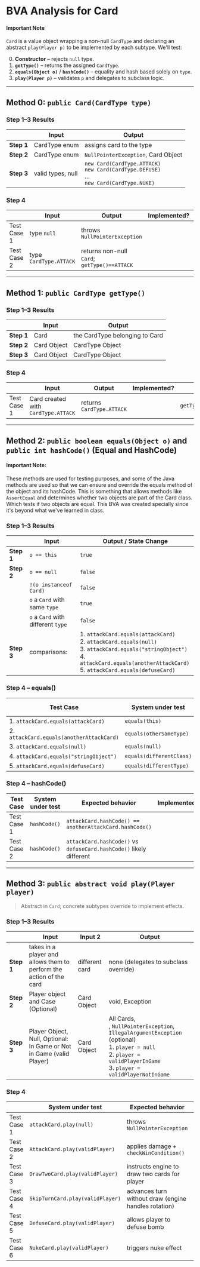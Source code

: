 # BVA Analysis for **Card**

#### Important Note

`Card` is a value object wrapping a non-null `CardType` and declaring an abstract `play(Player p)` to be implemented by each subtype. We'll test:

0. **Constructor** – rejects `null` type.
1. **`getType()`** – returns the assigned `CardType`.
2. **`equals(Object o)`** / **`hashCode()`** – equality and hash based solely on `type`.
3. **`play(Player p)`** – validates `p` and delegates to subclass logic.

---

## Method 0: ```public Card(CardType type)```

### Step 1–3 Results

|            | Input                | Output                                                                                             |
| ---------- | -------------------- | -------------------------------------------------------------------------------------------------- |
| **Step 1** | CardType enum        | assigns card to the type                                                                           |
| **Step 2** | CardType enum        | `NullPointerException`, Card Object                                                                |
| **Step 3** | valid types, null    | `new Card(CardType.ATTACK)` <br> `new Card(CardType.DEFUSE)` <br> … <br> `new Card(CardType.NUKE)` |

### Step 4

|               | Input             | Output                                       | Implemented? | Test name                                             |
| ------------- | ----------------- | -------------------------------------------- |--------------|-------------------------------------------------------|
| Test Case 1   | type `null`       | throws `NullPointerException`                |              | `constructor_withNullType_throwsNullPointerException` |
| Test Case 2   | type `CardType.ATTACK`     | returns non-null `Card`; `getType()==ATTACK` |              | `constructor_withValidCardType_createsCard`           |

---  

## Method 1: ```public CardType getType()```

### Step 1–3 Results

|            | Input        | Output                         |
| ---------- | ------------ | ------------------------------ |
| **Step 1** | Card         | the CardType belonging to Card |
| **Step 2** | Card Object  | CardType Object                |
| **Step 3** | Card Object  | CardType Object                |

### Step 4

|              | Input             | Output            | Implemented? | Test name                     |
| ------------ | ----------------- | ----------------- |--------------| ----------------------------- |
| Test Case 1  | Card created with `CardType.ATTACK`          | returns `CardType.ATTACK`       |              | `getType_returnsAssignedType` |

---

## Method 2: ```public boolean equals(Object o)``` and ```public int hashCode()``` (Equal and HashCode)
#### Important Note:
These methods are used for testing purposes, and some of the Java methods are used so that we can ensure and override the equals method of the object and its hashCode. This is something that allows methods like `AssertEqual` and determines whether two objects are part of the Card class. Which tests if two objects are equal. This BVA was created specially since it's beyond what we've learned in class.

### Step 1–3 Results

|            | Input                              | Output / State Change                                                                                                                                  |
| ---------- | ---------------------------------- | ------------------------------------------------------------------------------------------------------------------------------------------------------ |
| **Step 1** | `o == this`                        | `true`                                                                                                                                                 |
| **Step 2** | `o == null`                        | `false`                                                                                                                                                |
|            | `!(o instanceof Card)`             | `false`                                                                                                                                                |
|            | `o` a `Card` with same `type`      | `true`                                                                                                                                                 |
|            | `o` a `Card` with different `type` | `false`                                                                                                                                                |
| **Step 3** | comparisons:                       | 1. `attackCard.equals(attackCard)` <br> 2. `attackCard.equals(null)` <br> 3. `attackCard.equals("stringObject")` <br> 4. `attackCard.equals(anotherAttackCard)` <br> 5. `attackCard.equals(defuseCard)` |

### Step 4 – equals()

| Test Case                              | System under test        | Expected behavior | Implemented? | Test name                            |
| -------------------------------------- | ------------------------ | ----------------- |--------------| ------------------------------------ |
| 1. `attackCard.equals(attackCard)`     | `equals(this)`           | `true`            |              | `equals_self_returnsTrue`            |
| 2. `attackCard.equals(anotherAttackCard)`      | `equals(otherSameType)`  | `true`            |              | `equals_sameType_returnsTrue`        |
| 3. `attackCard.equals(null)`           | `equals(null)`           | `false`           |              | `equals_null_returnsFalse`           |
| 4. `attackCard.equals("stringObject")`     | `equals(differentClass)` | `false`           |              | `equals_differentClass_returnsFalse` |
| 5. `attackCard.equals(defuseCard)` | `equals(differentType)`      | `false`           |              | `equals_differentType_returnsFalse`  |

### Step 4 – hashCode()

| Test Case                               | System under test | Expected behavior                                           | Implemented? | Test name                       |
| --------------------------------------- | ----------------- | ----------------------------------------------------------- |--------------| ------------------------------- |
| Test Case 1 | `hashCode()` | `attackCard.hashCode() == anotherAttackCard.hashCode()` |              | `hashCode_sameType_equalHash`   |
| Test Case 2 | `hashCode()` | `attackCard.hashCode()` vs `defuseCard.hashCode()` likely different |              | `hashCode_differentType_varies` |

---

## Method 3: ```public abstract void play(Player player)```
> Abstract in `Card`; concrete subtypes override to implement effects.

### Step 1–3 Results

|            | Input                                                                 | Input 2        | Output                                                                                                                                                                              |
| ---------- | --------------------------------------------------------------------- | -------------- |-------------------------------------------------------------------------------------------------------------------------------------------------------------------------------------|
| **Step 1** | takes in a player and allows them to perform the action of the card   | different card | none (delegates to subclass override)                                                                                                                                               |
| **Step 2** | Player object and Case (Optional)                                     | Card Object    | void, Exception                                                                                                                                                                     |
| **Step 3** | Player Object, Null, Optional: In Game or Not in Game (valid Player)  | Card Object    | All Cards, <br>, `NullPointerException`, `IllegalArgumentException` (optional) <br> 1. `player = null` <br> 2. `player = validPlayerInGame` <br> 3. `player = validPlayerNotInGame` |

### Step 4

|              | System under test      | Expected behavior                                    | Implemented? | Test name                                        |
| ------------ | ---------------------- | ---------------------------------------------------- |--------------| ------------------------------------------------ |
| Test Case 1  | `attackCard.play(null)`           | throws `NullPointerException`                       |              | `play_nullPlayer_throwsNullPointerException`     |
| Test Case 2  | `AttackCard.play(validPlayer)`   | applies damage + `checkWinCondition()`               |              | `play_attackCard_appliesDamageAndChecksWin`          |
| Test Case 3  | `DrawTwoCard.play(validPlayer)`  | instructs engine to draw two cards for player           |              | `play_drawTwoCard_givesTwoCards`                     |
| Test Case 4  | `SkipTurnCard.play(validPlayer)` | advances turn without draw (engine handles rotation) |              | `play_skipTurnCard_skipsAndChecksWin`                 |
| Test Case 5  | `DefuseCard.play(validPlayer)` | allows player to defuse bomb |              | `play_defuseCard_defusesBomb` |
| Test Case 6  | `NukeCard.play(validPlayer)` | triggers nuke effect |              | `play_nukeCard_triggersNuke` |